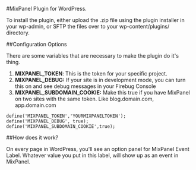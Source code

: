 #MixPanel Plugin for WordPress. 

To install the plugin, either upload the .zip file using the plugin installer in your wp-admin, or
SFTP the files over to your wp-content/plugins/ directory.

##Configuration Options

There are some variables that are necessary to make the plugin do it's thing. 

1. **MIXPANEL_TOKEN**: This is the token for your specific project. 
1. **MIXPANEL_DEBUG:** If your site is in development mode, you can turn this on and see debug messages in your Firebug Console
1. **MIXPANEL_SUBDOMAIN_COOKIE:** Make this true if you have MixPanel on two sites with the same token. Like blog.domain.com, app.domain.com 
```
define('MIXPANEL_TOKEN','YOURMIXPANELTOKEN'); 
define('MIXPANEL_DEBUG', true); 
define('MIXPANEL_SUBDOMAIN_COOKIE',true); 
```
##How does it work? 

On every page in WordPress, you'll see an option panel for MixPanel Event Label. Whatever value you put in this label, will
show up as an event in MixPanel.


